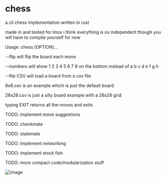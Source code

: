 # chess
a cli chess implementation written in rust

made in and tested for linux i think everything is os independent though you will have to compile yourself for now

Usage: chess [OPTION]...

--flip will flip the board each move

--numbers will show 1 2 3 4 5 6 7 8 on the bottom instead of a b c d e f g h

--file CSV will load a board from a csv file

8x8.csv is an example which is just the default board

26x26.csv is just a silly board example with a 26x26 grid

typing EXIT returns all the moves and exits

TODO: implement move suggestions

TODO: checkmate

TODO: stalemate

TODO: implement networking

TODO: implement stock fish

TODO: more compact code/modularization stuff

![image](https://user-images.githubusercontent.com/55570525/231619805-26f73cb4-51d9-470d-a5cb-6c3ca2e30071.png)

